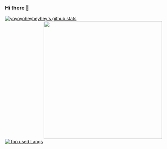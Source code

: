 ### Hi there 👋

[![yoyoyoheyheyhey's github stats](https://github-readme-stats.vercel.app/api?username=yoyoyoheyheyhey&count_private=true&show_icons=true&theme=github_dark)](https://github.com/yoyoyoheyheyhey/)
<img align='right' src="https://media4.giphy.com/media/c9IdCLK8TDv1e/giphy.gif?cid=ecf05e47runb157kgjqm3zhscqsxowdxnub4zzp651oehpw2&rid=giphy.gif&ct=g" width="380">

[![Top used Langs](https://github-readme-stats.vercel.app/api/top-langs/?username=yoyoyoheyheyhey&layout=compact&theme=github_dark)](https://github.com/yoyoyoheyheyhey/)

<!--
**yoyoyoheyheyhey/yoyoyoheyheyhey** is a ✨ _special_ ✨ repository because its `README.md` (this file) appears on your GitHub profile.

Here are some ideas to get you started:

- 🔭 I’m currently working on ...
- 🌱 I’m currently learning ...
- 👯 I’m looking to collaborate on ...
- 🤔 I’m looking for help with ...
- 💬 Ask me about ...
- 📫 How to reach me: ...
- 😄 Pronouns: ...
- ⚡ Fun fact: ...
-->
